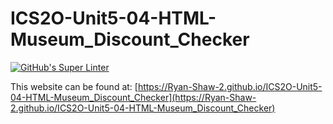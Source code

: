 # ICS2O-Unit5-04-HTML-Museum_Discount_Checker
[![GitHub's Super Linter](https://github.com/Ryan-Shaw-2/ICS2O-Unit5-04-HTML-Museum_Discount_Checker/workflows/GitHub's%20Super%20Linter/badge.svg)](https://github.com/Ryan-Shaw-2/ICS2O-Unit5-04-HTML-Museum_Discount_Checker/actions)

This website can be found at: [https://Ryan-Shaw-2.github.io/ICS2O-Unit5-04-HTML-Museum_Discount_Checker](https://Ryan-Shaw-2.github.io/ICS2O-Unit5-04-HTML-Museum_Discount_Checker)